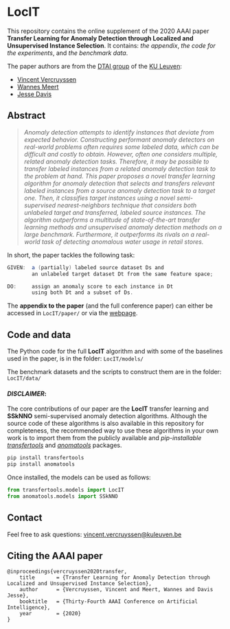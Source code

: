 # LocIT

This repository contains the online supplement of the 2020 AAAI paper **Transfer Learning for Anomaly Detection through Localized and Unsupervised Instance Selection**. It contains: *the appendix*, *the code for the experiments*, and *the benchmark data*.

The paper authors are from the [DTAI group](https://dtai.cs.kuleuven.be/) of the [KU Leuven](https://kuleuven.be/):

- [Vincent Vercruyssen](https://people.cs.kuleuven.be/~vincent.vercruyssen/)
- [Wannes Meert](https://people.cs.kuleuven.be/~wannes.meert/)
- [Jesse Davis](https://people.cs.kuleuven.be/~jesse.davis/)


## Abstract

> *Anomaly detection attempts to identify instances that deviate from expected behavior. Constructing performant anomaly detectors on real-world problems often requires some labeled data, which can be difficult and costly to obtain. However, often one considers multiple, related anomaly detection tasks. Therefore, it may be possible to transfer labeled instances from a related anomaly detection task to the problem at hand. This paper proposes a novel transfer learning algorithm for anomaly detection that selects and transfers relevant labeled instances from a source anomaly detection task to a target one. Then, it classifies target instances using a novel semi-supervised nearest-neighbors technique that considers both unlabeled target and transferred, labeled source instances. The algorithm outperforms a multitude of state-of-the-art transfer learning methods and unsupervised anomaly detection methods on a large benchmark. Furthermore, it outperforms its rivals on a real-world task of detecting anomalous water usage in retail stores.*

In short, the paper tackles the following task:

```java
GIVEN:  a (partially) labeled source dataset Ds and
        an unlabeled target dataset Dt from the same feature space;

DO:     assign an anomaly score to each instance in Dt
        using both Dt and a subset of Ds.
```

The **appendix to the paper** (and the full conference paper) can either be accessed in `LocIT/paper/` or via the [webpage](https://people.cs.kuleuven.be/~vincent.vercruyssen/).


## Code and data

The Python code for the full **LocIT** algorithm and with some of the baselines used in the paper, is in the folder: `LocIT/models/`

The benchmark datasets and the scripts to construct them are in the folder: `LocIT/data/`


#### *DISCLAIMER*:

The core contributions of our paper are the **LocIT** transfer learning and **SSkNNO** semi-supervised anomaly detection algorithms. Although the source code of these algorithms is also available in this repository for completeness, the recommended way to use these algorithms in your own work is to import them from the publicly available and *pip-installable* [*transfertools*](https://github.com/Vincent-Vercruyssen/transfertools) and [*anomatools*](https://github.com/Vincent-Vercruyssen/anomatools) packages.
```bash
pip install transfertools
pip install anomatools
```
Once installed, the models can be used as follows:
```python
from transfertools.models import LocIT
from anomatools.models import SSkNNO
```


## Contact

Feel free to ask questions: [vincent.vercruyssen@kuleuven.be](mailto:vincent.vercruyssen@kuleuven.be)


## Citing the AAAI paper

```
@inproceedings{vercruyssen2020transfer,
    title       = {Transfer Learning for Anomaly Detection through Localized and Unsupervised Instance Selection},
    author      = {Vercruyssen, Vincent and Meert, Wannes and Davis Jesse},
    booktitle   = {Thirty-Fourth AAAI Conference on Artificial Intelligence},
    year        = {2020}
}
```